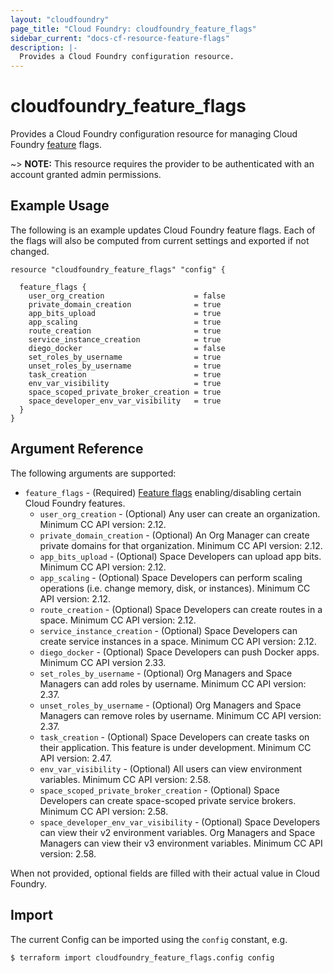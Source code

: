 ```yaml
---
layout: "cloudfoundry"
page_title: "Cloud Foundry: cloudfoundry_feature_flags"
sidebar_current: "docs-cf-resource-feature-flags"
description: |-
  Provides a Cloud Foundry configuration resource.
---
```


# cloudfoundry\_feature\_flags

Provides a Cloud Foundry configuration resource for managing Cloud Foundry [feature](https://docs.cloudfoundry.org/adminguide/listing-feature-flags.html) flags.

~> **NOTE:** This resource requires the provider to be authenticated with an account granted admin permissions.
 

## Example Usage

The following is an example updates Cloud Foundry feature flags. Each of the flags will also be computed from current settings and exported if not changed.

```hcl
resource "cloudfoundry_feature_flags" "config" {

  feature_flags {
    user_org_creation                    = false
    private_domain_creation              = true
    app_bits_upload                      = true
    app_scaling                          = true
    route_creation                       = true
    service_instance_creation            = true
    diego_docker                         = false
    set_roles_by_username                = true
    unset_roles_by_username              = true
    task_creation                        = true
    env_var_visibility                   = true
    space_scoped_private_broker_creation = true
    space_developer_env_var_visibility   = true
  }
}
```

## Argument Reference

The following arguments are supported:

* `feature_flags` - (Required) [Feature flags](https://docs.cloudfoundry.org/adminguide/listing-feature-flags.html) enabling/disabling certain Cloud Foundry features.
  - `user_org_creation` - (Optional) Any user can create an organization. Minimum CC API version: 2.12.
  - `private_domain_creation` - (Optional) An Org Manager can create private domains for that organization. Minimum CC API version: 2.12.
  - `app_bits_upload` - (Optional) Space Developers can upload app bits. Minimum CC API version: 2.12.
  - `app_scaling` - (Optional) Space Developers can perform scaling operations (i.e. change memory, disk, or instances). Minimum CC API version: 2.12.
  - `route_creation` - (Optional) Space Developers can create routes in a space. Minimum CC API version: 2.12.
  - `service_instance_creation` - (Optional) Space Developers can create service instances in a space. Minimum CC API version: 2.12.
  - `diego_docker` - (Optional) Space Developers can push Docker apps. Minimum CC API version 2.33.
  - `set_roles_by_username` - (Optional) Org Managers and Space Managers can add roles by username. Minimum CC API version: 2.37.
  - `unset_roles_by_username` - (Optional) Org Managers and Space Managers can remove roles by username. Minimum CC API version: 2.37.
  - `task_creation` - (Optional) Space Developers can create tasks on their application. This feature is under development. Minimum CC API version: 2.47.
  - `env_var_visibility` - (Optional) All users can view environment variables. Minimum CC API version: 2.58.
  - `space_scoped_private_broker_creation` - (Optional) Space Developers can create space-scoped private service brokers. Minimum CC API version: 2.58.
  - `space_developer_env_var_visibility` - (Optional) Space Developers can view their v2 environment variables. Org Managers and Space Managers can view their v3 environment variables. Minimum CC API version: 2.58.

When not provided, optional fields are filled with their actual value in Cloud Foundry.

## Import

The current Config can be imported using the `config` constant, e.g.

```bash
$ terraform import cloudfoundry_feature_flags.config config
```
